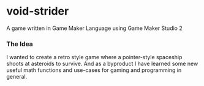 # void-strider

A game written in Game Maker Language using Game Maker Studio 2

### The Idea

I wanted to create a retro style game where a pointer-style spaceship shoots at asteroids to survive.
And as a byproduct I have learned some new useful math functions and use-cases for gaming and programming in general.
